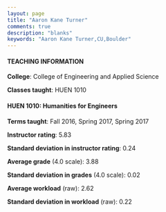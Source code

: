 ```yaml
---
layout: page
title: "Aaron Kane Turner" 
comments: true
description: "blanks"
keywords: "Aaron Kane Turner,CU,Boulder"
---
```

<head>
<script src="https://ajax.googleapis.com/ajax/libs/jquery/2.1.3/jquery.min.js"></script>
<script src="https://dl.dropboxusercontent.com/s/pc42nxpaw1ea4o9/highcharts.js?dl=0"></script>
<!-- <script src="../assets/js/highcharts.js"></script> -->
<style type="text/css">@font-face {
	font-family: "Bebas Neue";
	src: url(https://www.filehosting.org/file/details/544349/BebasNeue Regular.otf) format("opentype");
	}
	h1.Bebas { 
		font-family: "Bebas Neue", Verdana, Tahoma;
	}
</style>
</head>
	   
#### TEACHING INFORMATION

**College**: College of Engineering and Applied Science

**Classes taught**: HUEN 1010

#### HUEN 1010: Humanities for Engineers

**Terms taught**: Fall 2016, Spring 2017, Spring 2017

**Instructor rating**: 5.83

**Standard deviation in instructor rating**: 0.24

**Average grade** (4.0 scale): 3.88

**Standard deviation in grades** (4.0 scale): 0.02

**Average workload** (raw): 2.62

**Standard deviation in workload** (raw): 0.22

